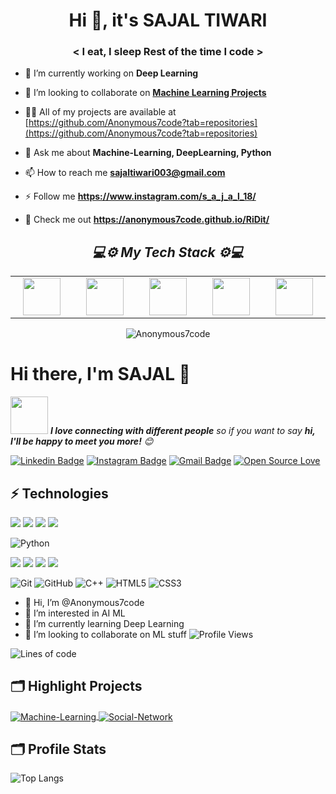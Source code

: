<h1 align="center">Hi 👋, it's SAJAL TIWARI</h1>
<h3 align="center">&lt; I eat, I sleep Rest of the time I code &gt;</h3>





- 🔭 I’m currently working on **Deep Learning**

- 👯 I’m looking to collaborate on <a href="https://github.com/Anonymous7code/Machine-Learning"><strong>Machine Learning Projects</strong></a>

- 👨‍💻 All of my projects are available at [https://github.com/Anonymous7code?tab=repositories](https://github.com/Anonymous7code?tab=repositories)


- 💬 Ask me about **Machine-Learning, DeepLearning, Python**

- 📫 How to reach me **sajaltiwari003@gmail.com**

- ⚡ Follow me **https://www.instagram.com/s_a_j_a_l_18/**

- 👨‍ Check me out **https://anonymous7code.github.io/RiDit/**



<h2 align='center'><i>💻⚙ My Tech Stack  ⚙💻</i></h2>
<table width="100">
<tr>
    <td align='center' width="190">
        <img src="https://upload.wikimedia.org/wikipedia/commons/c/c3/Python-logo-notext.svg" width="60">
    </td>
<td align='center' width="190">
        <img src="https://upload.wikimedia.org/wikipedia/commons/2/2d/Tensorflow_logo.svg" width="60">
    </td>
<td align='center' width="190">
        <img src="https://upload.wikimedia.org/wikipedia/commons/c/c3/Python-logo-notext.svg" width="60">
    </td>
<td align='center' width="190">
        <img src="https://upload.wikimedia.org/wikipedia/commons/c/c3/Python-logo-notext.svg" width="60">
    </td>
<td align='center' width="190">
        <img src="https://upload.wikimedia.org/wikipedia/commons/3/3f/Git_icon.svg" width="60">
    </td>
    
</tr>
</table>


<p align="center"> <img src="https://github-readme-stats.vercel.app/api?username=Anonympus7code&show_icons=true&theme=synthwave" alt="Anonymous7code" /> </p>



















































# Hi there, I'm SAJAL 👋

<img src="https://media.giphy.com/media/LnQjpWaON8nhr21vNW/giphy.gif" width="60"> <em><b>I love connecting with different people</b> so if you want to say <b>hi, I'll be happy to meet you more!</b> 😊</em>

[![Linkedin Badge](https://img.shields.io/badge/-sajal_tiwari-blue?style=flat-square&logo=Linkedin&logoColor=white&link=https://www.linkedin.com/in/sajal-tiwari-0b420616b/)](https://www.linkedin.com/in/sajal-tiwari-0b420616b/)
[![Instagram Badge](https://img.shields.io/badge/-s_a_j_a_l_18-purple?style=flat-square&logo=instagram&logoColor=white&link=https://instagram.com/s_a_j_a_l_18/)](https://instagram.com/s_a_j_a_l_18)
[![Gmail Badge](https://img.shields.io/badge/-sajaltiwari003@gmail.com-c14438?style=flat-square&logo=Gmail&logoColor=white&link=mailto:sajaltiwari003@gmail.com)](mailto:sajaltiwari003@gmail.com)
[![Open Source Love](https://badges.frapsoft.com/os/v1/open-source.svg?v=102)](https://github.com/anonymous7code/)

## ⚡ Technologies

![](https://img.shields.io/badge/OS-Linux-informational?style=flat&logo=linux&logoColor=white&color=6aa6f8)
![](https://img.shields.io/badge/OS-Windows-informational?style=flat&logo=linux&logoColor=white&color=6aa6f8)
![](https://img.shields.io/badge/Shell-Bash-informational?style=flat&logo=gnu-bash&logoColor=white&color=6aa6f8)
![](https://img.shields.io/badge/DB-SQL-informational?style=flat&logo=sql&logoColor=white&color=6aa6f8)
<br>

![Python](https://img.shields.io/badge/-Python-black?style=flat-square&logo=Python)

![](https://img.shields.io/badge/Framework-Tensorflow-informational?style=flat&logo=tensorflow&logoColor=white&color=6aa6f8)
![](https://img.shields.io/badge/Module-Scipy-informational?style=flat&logo=scipy&logoColor=white&color=6aa6f8)
![](https://img.shields.io/badge/Framework-Flask-informational?style=flat&logo=flask&logoColor=white&color=6aa6f8)
![](https://img.shields.io/badge/Framework-Django-informational?style=flat&logo=django&logoColor=white&color=6aa6f8)

![Git](https://img.shields.io/badge/-Git-black?style=flat-square&logo=git)
![GitHub](https://img.shields.io/badge/-GitHub-181717?style=flat-square&logo=github)
![C++](https://img.shields.io/badge/-C++-00599C?style=flat-square&logo=c)
![HTML5](https://img.shields.io/badge/-HTML5-E34F26?style=flat-square&logo=html5&logoColor=white)
![CSS3](https://img.shields.io/badge/-CSS3-1572B6?style=flat-square&logo=css3)

- 👋 Hi, I’m @Anonymous7code
- 👀 I’m interested in AI ML
- 🌱 I’m currently learning Deep Learning
- 💞️ I’m looking to collaborate on ML stuff
  <!--START_SECTION:waka-->
  ![Profile Views](http://img.shields.io/badge/Profile%20Views-727-blue)

![Lines of code](https://img.shields.io/badge/From%20Hello%20World%20I%27ve%20Written-1.3%20million%20lines%20of%20code-blue)

## 🗂️ Highlight Projects

<a href="https://github.com/Anonymous7code/Machine-Learning">
  <img align="center" src="https://github-readme-stats.vercel.app/api/pin/?username=anonymous7code&repo=Machine-Learning&show_icons=true&line_height=27&title_color=6aa6f8&text_color=8a919a&icon_color=6aa6f8&bg_color=0e1116" alt="Machine-Learning" />
</a>

<a href="https://github.com/Anonymous7code/SocialBlock">
  <img align="center" src="https://github-readme-stats.vercel.app/api/pin/?username=anonymous7code&repo=SocialBlock&show_icons=true&line_height=27&title_color=6aa6f8&text_color=8a919a&icon_color=6aa6f8&bg_color=0e1116" alt="Social-Network" />
</a>

## 🗂️ Profile Stats

![Top Langs](https://github-readme-stats.vercel.app/api/top-langs/?username=anonymous7code&hide=TeX&layout=compact&theme=tokyonight)
<!-- 
![Github stats](https://github-readme-stats.vercel.app/api?username=anonymous7code&show_icons=true&theme=tokyonight)

![GitHub streak stats](https://github-readme-streak-stats.herokuapp.com/?user=Anonymous7code) -->

<!---
Anonymous7code/Anonymous7code is a ✨ special ✨ repository because its `README.md` (this file) appears on your GitHub profile.
You can click the Preview link to take a look at your changes.
--->
